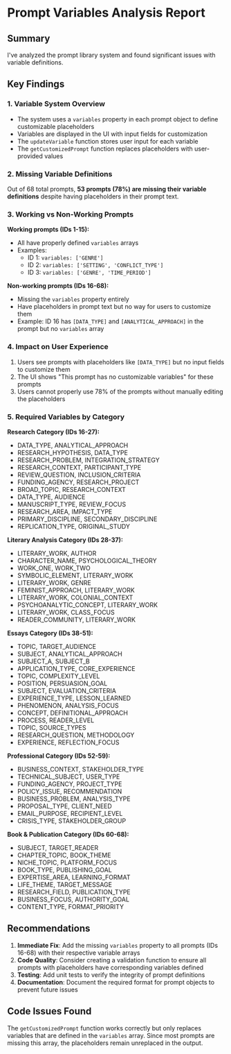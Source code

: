 # Prompt Variables Analysis Report

## Summary
I've analyzed the prompt library system and found significant issues with variable definitions.

## Key Findings

### 1. Variable System Overview
- The system uses a `variables` property in each prompt object to define customizable placeholders
- Variables are displayed in the UI with input fields for customization
- The `updateVariable` function stores user input for each variable
- The `getCustomizedPrompt` function replaces placeholders with user-provided values

### 2. Missing Variable Definitions
Out of 68 total prompts, **53 prompts (78%) are missing their variable definitions** despite having placeholders in their prompt text.

### 3. Working vs Non-Working Prompts
**Working prompts (IDs 1-15):**
- All have properly defined `variables` arrays
- Examples:
  - ID 1: `variables: ['GENRE']`
  - ID 2: `variables: ['SETTING', 'CONFLICT_TYPE']`
  - ID 3: `variables: ['GENRE', 'TIME_PERIOD']`

**Non-working prompts (IDs 16-68):**
- Missing the `variables` property entirely
- Have placeholders in prompt text but no way for users to customize them
- Example: ID 16 has `[DATA_TYPE]` and `[ANALYTICAL_APPROACH]` in the prompt but no `variables` array

### 4. Impact on User Experience
1. Users see prompts with placeholders like `[DATA_TYPE]` but no input fields to customize them
2. The UI shows "This prompt has no customizable variables" for these prompts
3. Users cannot properly use 78% of the prompts without manually editing the placeholders

### 5. Required Variables by Category

**Research Category (IDs 16-27):**
- DATA_TYPE, ANALYTICAL_APPROACH
- RESEARCH_HYPOTHESIS, DATA_TYPE
- RESEARCH_PROBLEM, INTEGRATION_STRATEGY
- RESEARCH_CONTEXT, PARTICIPANT_TYPE
- REVIEW_QUESTION, INCLUSION_CRITERIA
- FUNDING_AGENCY, RESEARCH_PROJECT
- BROAD_TOPIC, RESEARCH_CONTEXT
- DATA_TYPE, AUDIENCE
- MANUSCRIPT_TYPE, REVIEW_FOCUS
- RESEARCH_AREA, IMPACT_TYPE
- PRIMARY_DISCIPLINE, SECONDARY_DISCIPLINE
- REPLICATION_TYPE, ORIGINAL_STUDY

**Literary Analysis Category (IDs 28-37):**
- LITERARY_WORK, AUTHOR
- CHARACTER_NAME, PSYCHOLOGICAL_THEORY
- WORK_ONE, WORK_TWO
- SYMBOLIC_ELEMENT, LITERARY_WORK
- LITERARY_WORK, GENRE
- FEMINIST_APPROACH, LITERARY_WORK
- LITERARY_WORK, COLONIAL_CONTEXT
- PSYCHOANALYTIC_CONCEPT, LITERARY_WORK
- LITERARY_WORK, CLASS_FOCUS
- READER_COMMUNITY, LITERARY_WORK

**Essays Category (IDs 38-51):**
- TOPIC, TARGET_AUDIENCE
- SUBJECT, ANALYTICAL_APPROACH
- SUBJECT_A, SUBJECT_B
- APPLICATION_TYPE, CORE_EXPERIENCE
- TOPIC, COMPLEXITY_LEVEL
- POSITION, PERSUASION_GOAL
- SUBJECT, EVALUATION_CRITERIA
- EXPERIENCE_TYPE, LESSON_LEARNED
- PHENOMENON, ANALYSIS_FOCUS
- CONCEPT, DEFINITIONAL_APPROACH
- PROCESS, READER_LEVEL
- TOPIC, SOURCE_TYPES
- RESEARCH_QUESTION, METHODOLOGY
- EXPERIENCE, REFLECTION_FOCUS

**Professional Category (IDs 52-59):**
- BUSINESS_CONTEXT, STAKEHOLDER_TYPE
- TECHNICAL_SUBJECT, USER_TYPE
- FUNDING_AGENCY, PROJECT_TYPE
- POLICY_ISSUE, RECOMMENDATION
- BUSINESS_PROBLEM, ANALYSIS_TYPE
- PROPOSAL_TYPE, CLIENT_NEED
- EMAIL_PURPOSE, RECIPIENT_LEVEL
- CRISIS_TYPE, STAKEHOLDER_GROUP

**Book & Publication Category (IDs 60-68):**
- SUBJECT, TARGET_READER
- CHAPTER_TOPIC, BOOK_THEME
- NICHE_TOPIC, PLATFORM_FOCUS
- BOOK_TYPE, PUBLISHING_GOAL
- EXPERTISE_AREA, LEARNING_FORMAT
- LIFE_THEME, TARGET_MESSAGE
- RESEARCH_FIELD, PUBLICATION_TYPE
- BUSINESS_FOCUS, AUTHORITY_GOAL
- CONTENT_TYPE, FORMAT_PRIORITY

## Recommendations

1. **Immediate Fix**: Add the missing `variables` property to all prompts (IDs 16-68) with their respective variable arrays
2. **Code Quality**: Consider creating a validation function to ensure all prompts with placeholders have corresponding variables defined
3. **Testing**: Add unit tests to verify the integrity of prompt definitions
4. **Documentation**: Document the required format for prompt objects to prevent future issues

## Code Issues Found

The `getCustomizedPrompt` function works correctly but only replaces variables that are defined in the `variables` array. Since most prompts are missing this array, the placeholders remain unreplaced in the output.